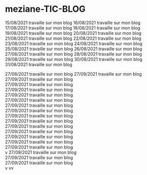 # meziane-TIC-BLOG
15/08/2021 travaille sur mon blog
16/08/2021 travaille sur mon blog
17/08/2021 travaille sur mon blog
18/08/2021 travaille sur mon blog
19/08/2021 travaille sur mon blog
20/08/2021 travaille sur mon blog
21/08/2021 travaille sur mon blog
22/08/2021 travaille sur mon blog
23/08/2021 travaille sur mon blog
24/08/2021 travaille sur mon blog
25/08/2021 travaille sur mon blog
26/08/2021 travaille sur mon blog
27/08/2021 travaille sur mon blog
28/08/2021 travaille sur mon blog
29/08/2021 travaille sur mon blog
30/08/2021 travaille sur mon blog
31/08/2021 travaille sur mon blog



27/08/2021 travaille sur mon blog
27/09/2021 travaille sur mon blog  
27/09/2021 travaille sur mon blog  
27/09/2021 travaille sur mon blog  
27/09/2021 travaille sur mon blog  
27/09/2021 travaille sur mon blog  
27/09/2021 travaille sur mon blog  
27/09/2021 travaille sur mon blog  
27/09/2021 travaille sur mon blog  
27/09/2021 travaille sur mon blog  
27/09/2021 travaille sur mon blog  
27/09/2021 travaille sur mon blog  
27/09/2021 travaille sur mon blog  
27/09/2021 travaille sur mon blog  
27/09/2021 travaille sur mon blog  
27/09/2021 travaille sur mon blog  
v
27/09/2021 travaille sur mon blog  
27/09/2021 travaille sur mon blog  
27/09/2021 travaille sur mon blog  
v
vv
